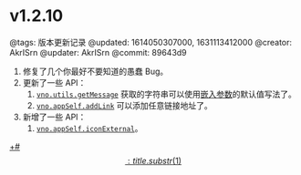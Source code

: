 # v1.2.10

@tags: 版本更新记录
@updated: 1614050307000, 1631113412000
@creator: AkrISrn
@updater: AkrISrn
@commit: 89643d9

1. 修复了几个你最好不要知道的愚蠢 Bug。
1. 更新了一些 API：
    1. [`vno.utils.getMessage`](/zh/api/utils.md "#") 获取的字符串可以使用[嵌入参数](/zh/docs/snippets.md "#")的默认值写法了。
    1. [`vno.appSelf.addLink`](/zh/api/appSelf.md "#") 可以添加任意链接地址了。
1. 新增了一些 API：
    1. [`vno.appSelf.iconExternal`](/zh/api/appSelf.md "#")。

[+#$$: title.substr(1) $$](/zh/releases/download.md)
